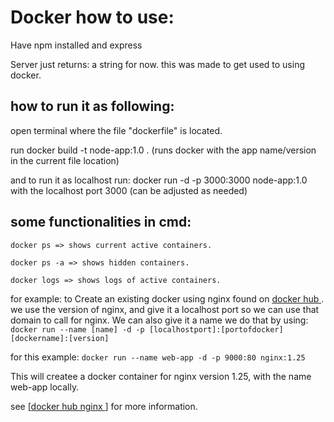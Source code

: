 # Docker how to use:
Have npm installed and express

Server just returns: a string for now. this was made to get used to using docker.

## how to run it as following:

open terminal where the file "dockerfile" is located.

run docker build -t node-app:1.0 . (runs docker with the app name/version in the current file location)

and to run it as localhost run:  docker run -d -p 3000:3000 node-app:1.0 with the localhost port 3000 (can be adjusted as needed)


## some functionalities in cmd:

``docker ps => shows current active containers.``

``docker ps -a => shows hidden containers.``

``docker logs => shows logs of active containers.``

for example: to Create an existing docker using nginx found on [docker hub ](https://hub.docker.com/).
we use the version of nginx, and give it a localhost port so we can use that domain to call for nginx.
We can also give it a name we do that by using:
``docker run --name [name] -d -p [localhostport]:[portofdocker] [dockername]:[version] `` 

for this example: `` docker run --name web-app -d -p 9000:80 nginx:1.25 ``

This will createe a docker container for nginx version 1.25, with the name web-app locally.

see [[docker hub nginx ](https://hub.docker.com/_/nginx)] for more information.
